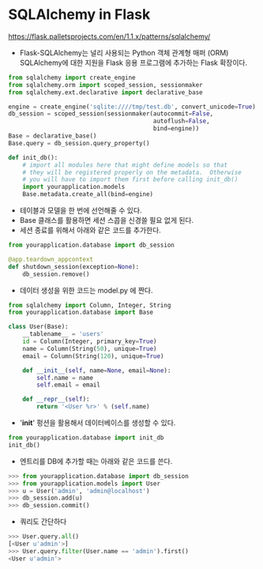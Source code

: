 # SQLAlchemy in Flask
https://flask.palletsprojects.com/en/1.1.x/patterns/sqlalchemy/

- Flask-SQLAlchemy는 널리 사용되는 Python 객체 관계형 매퍼 (ORM) SQLAlchemy에 대한 지원을 Flask 응용 프로그램에 추가하는 Flask 확장이다.

```Python
from sqlalchemy import create_engine
from sqlalchemy.orm import scoped_session, sessionmaker
from sqlalchemy.ext.declarative import declarative_base

engine = create_engine('sqlite:////tmp/test.db', convert_unicode=True)
db_session = scoped_session(sessionmaker(autocommit=False,
                                         autoflush=False,
                                         bind=engine))
Base = declarative_base()
Base.query = db_session.query_property()

def init_db():
    # import all modules here that might define models so that
    # they will be registered properly on the metadata.  Otherwise
    # you will have to import them first before calling init_db()
    import yourapplication.models
    Base.metadata.create_all(bind=engine)
```
- 테이블과 모델을 한 번에 선언해줄 수 있다.
- Base 클래스를 활용하면 세션 스콥을 신경쓸 필요 없게 된다.
- 세션 종료를 위해서 아래와 같은 코드를 추가한다.
```Python
from yourapplication.database import db_session

@app.teardown_appcontext
def shutdown_session(exception=None):
    db_session.remove()
```

- 데이터 생성을 위한 코드는 model.py 에 짠다.
```Python
from sqlalchemy import Column, Integer, String
from yourapplication.database import Base

class User(Base):
    __tablename__ = 'users'
    id = Column(Integer, primary_key=True)
    name = Column(String(50), unique=True)
    email = Column(String(120), unique=True)

    def __init__(self, name=None, email=None):
        self.name = name
        self.email = email

    def __repr__(self):
        return '<User %r>' % (self.name)
```
- '__init__' 펑션을 활용해서 데이터베이스를 생성할 수 있다.
```Python
from yourapplication.database import init_db
init_db()
```
- 엔트리를 DB에 추가할 때는 아래와 같은 코드를 쓴다.
```Python
>>> from yourapplication.database import db_session
>>> from yourapplication.models import User
>>> u = User('admin', 'admin@localhost')
>>> db_session.add(u)
>>> db_session.commit()
```
- 쿼리도 간단하다
```Python
>>> User.query.all()
[<User u'admin'>]
>>> User.query.filter(User.name == 'admin').first()
<User u'admin'>
```
